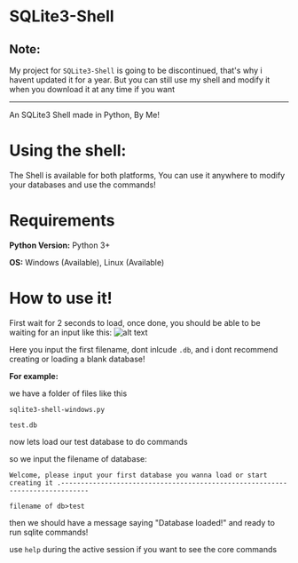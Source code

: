 # SQLite3-Shell
## Note:
My project for `SQLite3-Shell` is going to be discontinued, that's why i havent updated it for a year. But you can still use my shell and modify it when you download it at any time if you want

---
An SQLite3 Shell made in Python, By Me!

# Using the shell:
The Shell is available for both platforms, You can use it anywhere to modify your databases and use the commands!
# Requirements

**Python Version:** Python 3+

**OS:** Windows (Available), Linux (Available)
# How to use it!
First wait for 2 seconds to load, once done, you should be able to be waiting for an input like this:
![alt text](https://cdn.discordapp.com/attachments/435865641619161108/462563610531463169/unknown.png)

Here you input the first filename, dont inlcude `.db`, and i dont recommend creating or loading a blank database!

**For example:**

we have a folder of files like this

`sqlite3-shell-windows.py`

`test.db`

now lets load our test database to do commands

so we input the filename of database:

`Welcome, please input your first database you wanna load or start creating it
.-----------------------------------------------------------------------------`

`filename of db>test`

then we should have a message saying "Database loaded!" and ready to run sqlite commands!

use `help` during the active session if you want to see the core commands
